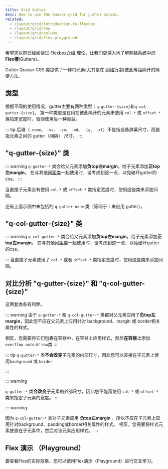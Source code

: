 ```yaml
---
title: Grid Gutter
desc: How to use the Quasar grid for gutter spaces.
related:
  - /layout/grid/introduction-to-flexbox
  - /layout/grid/row
  - /layout/grid/column
  - /layout/grid/flex-playground
---
```


希望您以前已经阅读过 [Flexbox介绍](/layout/grid/introduction-to-flexbox) 理论，让我们更深入地了解网络系统中的**Flex槽**(Gutters)。

Gutter Quasar CSS 类提供了一种将元素(尤其是在 [网格行中](/layout/grid/row))彼此等距隔开的简便方法。

## 类型
根据不同的使用情况，gutter主要有两种类型：`q-gutter-{size}`和`q-col-gutter-{size}`。 第一种类型是在用在彼此隔开的元素未使用 `col-*` 或 `offset-*` 类指定宽度时，否则使用后一种类型。

::: tip
后缀（`-none`、 `-xs`、 `-sm`、 `-md`、 `-lg`、 `-xl`）不是指设备屏幕尺寸，而是指元素之间的 gutter（间隔） 尺寸。
:::

## "q-gutter-{size}" 类

::: warning
`q-gutter-*` 类会给父元素添加**负top左margin**，给子元素添加**正top左margin**。 在与其他[间距类](/style/spacing)一起使用时，请考虑到这一点，以免破坏gutter的css。
:::

当直接子元素没有使用 `col-*` 或 `offset-*` 类指定宽度时，使用这些类来添加间隔。

<doc-example title="q-gutter 的大小" file="grid/GutterSize" />

还有上面示例中未包括的 `q-gutter-none` 类（等同于：未应用 gutter）。

<doc-example title="只添加水平方向的间隔" file="grid/GutterHorizontal" />

<doc-example title="只添加垂直方向的间隔" file="grid/GutterVertical" />

<doc-example title="添加水平方向和垂直方向大小不同的间隔" file="grid/GutterMixed" />

## "q-col-gutter-{size}" 类

::: warning
`q-col-gutter-*` 类会给父元素添加**负top左margin**，给子元素添加**正top左margin**。 在与其他[间距类](/style/spacing)一起使用时，请考虑到这一点，以免破坏gutter的css。

:::
当直接子元素使用了 `col-*` 或者 `offset-*` 类指定宽度时，使用这些类来添加间隔。

<doc-example title="q-col-gutter 的大小" file="grid/ColGutterSize" />

<doc-example title="只添加水平方向的间隔" file="grid/ColGutterHorizontal" />

<doc-example title="只添加垂直方向的间隔" file="grid/ColGutterVertical" />

<doc-example title="添加水平方向和垂直方向大小不同的间隔" file="grid/ColGutterMixed" />

## 对比分析 "q-gutter-{size}" 和 "q-col-gutter-{size}"

这两套类各有利弊。

::: warning
由于 `q-gutter-*` 和 `q-col-gutter-*` 类都对父元素应用了**负top左margin**，因此您不应在父元素上应用针对 background、margin 或 border相关属性的样式。

相反，您需要将它们包裹在容器中，在容器上应用样式，然后**在容器上**添加`overflow-auto` or `row`类
:::

<doc-example title="设置父元素样式" file="grid/ParentStyling" />

::: tip
`q-gutter-*` 类**不会改变**子元素的内部尺寸，因此您可以直接在子元素上使用`background` 或 `border`

:::

::: warning

`q-gutter-*` 类**会改变**子元素的外部尺寸，因此您不能再使用 `col-*` 或 `offset-*` 类来指定子元素的宽度。
:::

<doc-example title="子元素大小对比" file="grid/ChildrenSizeCompare" />
::: warning

因为 `q-col-gutter-*` 类对子元素应用 **负top左margin** ，所以不应在子元素上应用针对background、padding或border相关属性的样式。 相反，您需要将样式元素放置在子元素中，然后对该元素应用样式。
:::

<doc-example title="设置子元素的样式" file="grid/ChildrenStyling" />

## Flex 演示 （Playground）
要查看Flex的实际效果，您可以使用Flex演示（Playground）进行交互学习。

<q-btn push color="brand-primary" icon-right="launch" label="Flex Playground" to="/layout/grid/flex-playground" />
